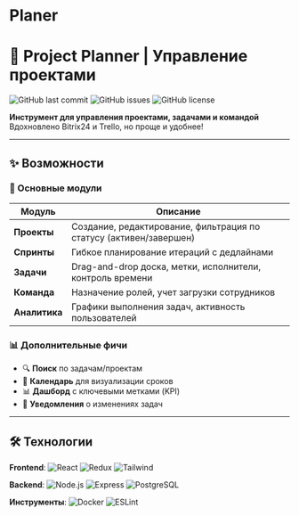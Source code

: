 # Planer
# 🚀 Project Planner | Управление проектами  

![GitHub last commit](https://img.shields.io/github/last-commit/yourusername/project-planner?style=flat-square)
![GitHub issues](https://img.shields.io/github/issues/yourusername/project-planner?style=flat-square)
![GitHub license](https://img.shields.io/github/license/yourusername/project-planner?style=flat-square)

**Инструмент для управления проектами, задачами и командой**  
Вдохновлено Bitrix24 и Trello, но проще и удобнее!

---

## ✨ Возможности

### 📌 Основные модули
| Модуль       | Описание                                                                 |
|--------------|--------------------------------------------------------------------------|
| **Проекты**  | Создание, редактирование, фильтрация по статусу (активен/завершен)      |
| **Спринты**  | Гибкое планирование итераций с дедлайнами                               |
| **Задачи**   | Drag-and-drop доска, метки, исполнители, контроль времени               |
| **Команда**  | Назначение ролей, учет загрузки сотрудников                             |
| **Аналитика**| Графики выполнения задач, активность пользователей                      |

### 📊 Дополнительные фичи
- 🔍 **Поиск** по задачам/проектам
- 📅 **Календарь** для визуализации сроков
- 📊 **Дашборд** с ключевыми метками (KPI)
- 🔔 **Уведомления** о изменениях задач

---

## 🛠 Технологии

**Frontend**:
![React](https://img.shields.io/badge/React-18-blue?logo=react)
![Redux](https://img.shields.io/badge/Redux-Toolkit-purple?logo=redux)
![Tailwind](https://img.shields.io/badge/Tailwind_CSS-3.0-orange?logo=tailwind-css)

**Backend**:
![Node.js](https://img.shields.io/badge/Node.js-20-green?logo=node.js)
![Express](https://img.shields.io/badge/Express-4.0-lightgrey?logo=express)
![PostgreSQL](https://img.shields.io/badge/PostgreSQL-16-blue?logo=postgresql)

**Инструменты**:
![Docker](https://img.shields.io/badge/Docker-24.0-blue?logo=docker)
![ESLint](https://img.shields.io/badge/ESLint-8.0-purple?logo=eslint)
